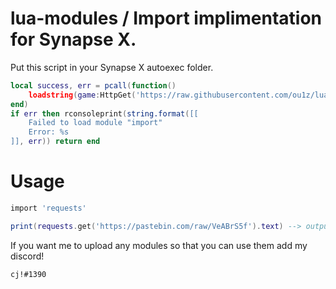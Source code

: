 # lua-modules / Import implimentation for Synapse X.

Put this script in your Synapse X autoexec folder.
```lua
local success, err = pcall(function()
    loadstring(game:HttpGet('https://raw.githubusercontent.com/ou1z/lua-modules/main/import.lua'))()
end)
if err then rconsoleprint(string.format([[
    Failed to load module "import"
    Error: %s
]], err)) return end
```

# Usage

```lua
import 'requests'

print(requests.get('https://pastebin.com/raw/VeABrS5f').text) --> outputs "lua-modules is cool"
```

If you want me to upload any modules so that you can use them add my discord!
```
cj!#1390
```
